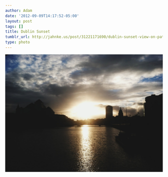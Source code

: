 ```yaml
---
author: Adam
date: '2012-09-09T14:17:52-05:00'
layout: post
tags: []
title: Dublin Sunset
tumblr_url: http://jahnke.us/post/31221171690/dublin-sunset-view-on-path
type: photo
---
```


![](/media/tumblr_ma3n1sgkuR1qga9s2o1_1280.jpg)
